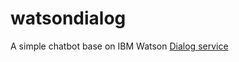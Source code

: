 # watsondialog
A simple chatbot base on IBM Watson [Dialog service][service_url]

[service_url]: http://www.ibm.com/smarterplanet/us/en/ibmwatson/developercloud/doc/dialog/

